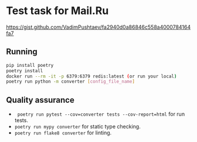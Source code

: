 # Test task for Mail.Ru
https://gist.github.com/VadimPushtaev/fa2940d0a86846c558a4000784164fa7

## Running
```bash
pip install poetry
poetry install
docker run --rm -it -p 6379:6379 redis:latest (or run your local)
poetry run python -m converter [config_file_name]
```

## Quality assurance
* ``` poetry run pytest --cov=converter tests --cov-report=html``` for run tests.
* ```poetry run mypy converter``` for static type checking.
* ```poetry run flake8 converter``` for linting.
